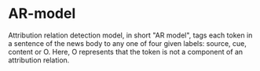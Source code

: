 # AR-model
Attribution relation detection model, in short "AR model", tags each token in a sentence of the news body to any one of four given labels: source, cue, content or O. Here, O represents that the token is not a component of an attribution relation. 
